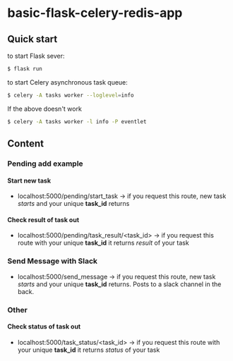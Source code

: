 # basic-flask-celery-redis-app

## Quick start
to start Flask sever:
```bash
$ flask run
```
to start Celery asynchronous task queue:
```bash
$ celery -A tasks worker --loglevel=info
```
If the above doesn't work
```bash
$ celery -A tasks worker -l info -P eventlet
```

## Content

### Pending add example
#### Start new task

* localhost:5000/pending/start_task -> if you request this route, new task _starts_ and your unique **task_id** returns

#### Check result of task out

* localhost:5000/pending/task_result/<task_id> -> if you request this route with your unique **task_id** it returns _result_ of your task

### Send Message with Slack

* localhost:5000/send_message -> if you request this route, new task _starts_ and your unique **task_id** returns. Posts
to a slack channel in the back.

### Other
#### Check status of task out

* localhost:5000/task_status/<task_id> -> if you request this route with your unique **task_id** it returns _status_ of your task